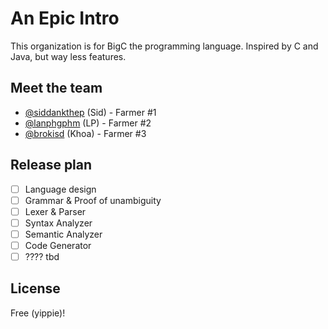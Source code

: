 # An Epic Intro 
This organization is for BigC the programming language. Inspired by C and Java, but way less features. 

## Meet the team 
- [@siddankthep](https://github.com/siddankthep) (Sid) - Farmer #1 
- [@lanphgphm](https://github.com/lanphgphm) (LP) - Farmer #2
- [@brokisd](https://github.com/BroKisD) (Khoa) - Farmer #3

## Release plan 
- [ ] Language design 
- [ ] Grammar & Proof of unambiguity 
- [ ] Lexer & Parser 
- [ ] Syntax Analyzer 
- [ ] Semantic Analyzer 
- [ ] Code Generator 
- [ ] ???? tbd

## License 
Free (yippie)!
